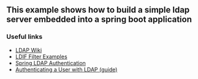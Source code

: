 ## This example shows how to build a simple ldap server embedded into a spring boot application

### Useful links
* [LDAP Wiki](https://en.wikipedia.org/wiki/Lightweight_Directory_Access_Protocol)
* [LDIF Filter Examples](https://confluence.atlassian.com/kb/how-to-write-ldap-search-filters-792496933.html)
* [Spring LDAP Authentication](https://docs.spring.io/spring-security/site/docs/4.2.x/reference/html/ldap.html)
* [Authenticating a User with LDAP (guide)](https://spring.io/guides/gs/authenticating-ldap/)

